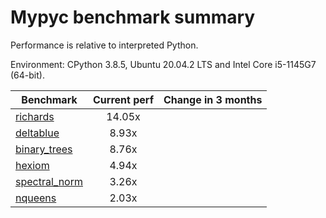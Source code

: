 # Mypyc benchmark summary

Performance is relative to interpreted Python.

Environment: CPython 3.8.5, Ubuntu 20.04.2 LTS and Intel Core i5-1145G7 (64-bit).

| Benchmark | Current perf | Change in 3 months |
| --- | :---: | :---: |
| [richards](benchmarks/richards.md) | 14.05x |  |
| [deltablue](benchmarks/deltablue.md) | 8.93x |  |
| [binary_trees](benchmarks/binary_trees.md) | 8.76x |  |
| [hexiom](benchmarks/hexiom.md) | 4.94x |  |
| [spectral_norm](benchmarks/spectral_norm.md) | 3.26x |  |
| [nqueens](benchmarks/nqueens.md) | 2.03x |  |
